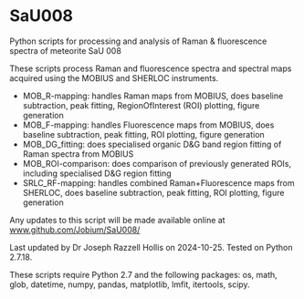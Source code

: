 # SaU008
Python scripts for processing and analysis of Raman &amp; fluorescence spectra of meteorite SaU 008

These scripts process Raman and fluorescence spectra and spectral maps acquired using the MOBIUS and SHERLOC instruments.
 - MOB_R-mapping: handles Raman maps from MOBIUS, does baseline subtraction, peak fitting, RegionOfInterest (ROI) plotting, figure generation
 - MOB_F-mapping: handles Fluorescence maps from MOBIUS, does baseline subtraction, peak fitting, ROI plotting, figure generation
 - MOB_DG_fitting: does specialised organic D&G band region fitting of Raman spectra from MOBIUS
 - MOB_ROI-comparison: does comparison of previously generated ROIs, including specialised D&G region fitting
 - SRLC_RF-mapping: handles combined Raman+Fluorescence maps from SHERLOC, does baseline subtraction, peak fitting, ROI plotting, figure generation

Any updates to this script will be made available online at www.github.com/Jobium/SaU008/

Last updated by Dr Joseph Razzell Hollis on 2024-10-25. Tested on Python 2.7.18.

These scripts require Python 2.7 and the following packages: os, math, glob, datetime, numpy, pandas, matplotlib, lmfit, itertools, scipy.
